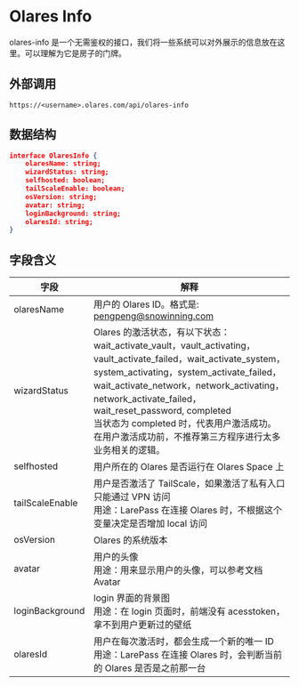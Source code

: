 # Olares Info

olares-info 是一个无需鉴权的接口，我们将一些系统可以对外展示的信息放在这里。可以理解为它是房子的门牌。

## 外部调用

```
https://<username>.olares.com/api/olares-info
```

## 数据结构

```json
interface OlaresInfo {
    olaresName: string;
    wizardStatus: string;
    selfhosted: boolean;
    tailScaleEnable: boolean;
    osVersion: string;
    avatar: string;
    loginBackground: string;
    olaresId: string;
}
```

## 字段含义

| 字段            | 解释                                                                                                                                                                                                                                                                                                                                                                            |
| --------------- | ------------------------------------------------------------------------------------------------------------------------------------------------------------------------------------------------------------------------------------------------------------------------------------------------------------------------------------------------------------------------------- |
| olaresName    | 用户的 Olares ID。格式是: pengpeng@snowinning.com                                                                                                                                                                                                                                                                                                                           |
| wizardStatus    | Olares 的激活状态，有以下状态：<br>wait_activate_vault，vault_activating，vault_activate_failed，wait_activate_system，system_activating，system_activate_failed，wait_activate_network，network_activating，network_activate_failed，wait_reset_password, completed <br> 当状态为 completed 时，代表用户激活成功。在用户激活成功前，不推荐第三方程序进行太多业务相关的逻辑。 |
| selfhosted      | 用户所在的 Olares 是否运行在 Olares Space 上                                                                                                                                                                                                                                                                                                                                |
| tailScaleEnable | 用户是否激活了 TailScale，如果激活了私有入口只能通过 VPN 访问 <br> 用途：LarePass 在连接 Olares 时，不根据这个变量决定是否增加 local 访问                                                                                                                                                                                                                                    |
| osVersion       | Olares 的系统版本                                                                                                                                                                                                                                                                                                                                                             |
| avatar          | 用户的头像 <br> 用途：用来显示用户的头像，可以参考文档 Avatar                                                                                                                                                                                                                                                                                                                   |
| loginBackground | login 界面的背景图 <br> 用途：在 login 页面时，前端没有 acesstoken，拿不到用户更新过的壁纸                                                                                                                                                                                                                                                                                      |
| olaresId      | 用户在每次激活时，都会生成一个新的唯一 ID <br> 用途：LarePass 在连接 Olares 时，会判断当前的 Olares 是否是之前那一台                                                                                                                                                                                                                                                       |
